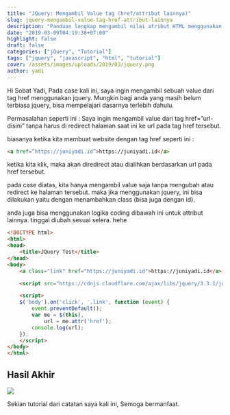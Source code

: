 ```yaml
---
title: "JQuery: Mengambil Value tag (href/attribut lainnya)"
slug: jquery-mengambil-value-tag-href-attribut-lainnya
description: "Panduan lengkap mengambil nilai atribut HTML menggunakan jQuery tanpa redirect, dengan contoh kasus praktis dan kode sampel."
date: "2019-03-09T04:19:38+07:00"
highlight: false
draft: false
categories: ["jQuery", "Tutorial"]
tags: ["jquery", "javascript", "html", "tutorial"]
cover: /assets/images/uploads/2019/03/jquery.png
author: yadi
---
```


Hi Sobat Yadi, Pada case kali ini, saya ingin mengambil sebuah value dari tag href menggunakan jquery. Mungkin bagi anda yang masih belum terbiasa jquery, bisa mempelajari dasarnya terlebih dahulu.

Permasalahan seperti ini :
Saya ingin mengambil value dari tag href=”url-disini” tanpa harus di redirect halaman saat ini ke url pada tag href tersebut.

biasanya ketika kita membuat website dengan tag href seperti ini :

```html
<a href=”https://juniyadi.id”>https://juniyadi.id</a>
```

ketika kita klik, maka akan diredirect atau dialihkan berdasarkan url pada href tersebut.

pada case diatas, kita hanya mengambil value saja tanpa mengubah atau redirect ke halaman tersebut. maka jika menggunakan jquery, ini bisa dilakukan yaitu dengan menambahkan class (bisa juga dengan id).

anda juga bisa menggunakan logika coding dibawah ini untuk attribut lainnya. tinggal diubah sesuai selera. hehe

```html
<!DOCTYPE html>
<html>
<head>
	<title>JQuery Test</title>
</head>
<body>
	<a class="link" href="https://juniyadi.id">https://juniyadi.id</a>

	<script src="https://cdnjs.cloudflare.com/ajax/libs/jquery/3.3.1/jquery.min.js" integrity="sha256-FgpCb/KJQlLNfOu91ta32o/NMZxltwRo8QtmkMRdAu8=" crossorigin="anonymous"></script>

	<script>
	$('body').on('click', '.link', function (event) {
	    event.preventDefault();
	    var me = $(this),
	        url = me.attr('href');
	    console.log(url);    
	});
	</script>
</body>
</html>
```

## Hasil Akhir

![](/assets/images/uploads/2019/03/Selection_00938.png?w=610&ssl=1)

Sekian tutorial dari catatan saya kali ini, Semoga bermanfaat.
